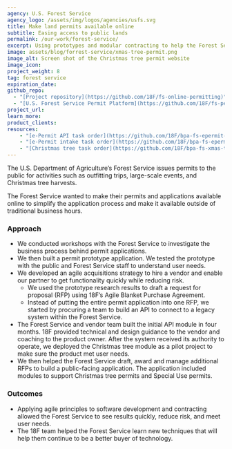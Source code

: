 ```yaml
---
agency: U.S. Forest Service
agency_logo: /assets/img/logos/agencies/usfs.svg
title: Make land permits available online
subtitle: Easing access to public lands
permalink: /our-work/forest-service/
excerpt: Using prototypes and modular contracting to help the Forest Service buy and develop an online permitting system.
image: assets/blog/forrest-service/xmas-tree-permit.png
image_alt: Screen shot of the Christmas tree permit website
image_icon:
project_weight: 8
tag: forest service
expiration_date:
github_repo:
  - "[Project repository](https://github.com/18F/fs-online-permitting)"
  - "[U.S. Forest Service Permit Platform](https://github.com/18F/fs-permit-platform)"
project_url:
learn_more:
product_clients:
resources:
    - "[e-Permit API task order](https://github.com/18F/bpa-fs-epermit-api)"
    - "[e-Permit intake task order](https://github.com/18F/bpa-fs-epermit-intake)"
    - "[Christmas tree task order](https://github.com/18F/bpa-fs-xmas-trees)"
---
```


The U.S. Department of Agriculture’s Forest Service issues permits to the public for activities such as outfitting trips, large-scale events, and Christmas tree harvests.

The Forest Service wanted to make their permits and applications available online to simplify the application process and make it available outside of traditional business hours.

### Approach
* We conducted workshops with the Forest Service to investigate the business process behind permit applications.
* We then built a permit prototype application. We tested the prototype with the public and Forest Service staff to understand user needs.
* We developed an agile acquisitions strategy to hire a vendor and enable our partner to get functionality quickly while reducing risk.
    * We used the prototype research results to draft a request for proposal (RFP) using 18F’s Agile Blanket Purchase Agreement.
    * Instead of putting the entire permit application into one RFP, we started by procuring a team to build an API to connect to a legacy system within the Forest Service.
* The Forest Service and vendor team built the initial API module in four months. 18F provided technical and design guidance to the vendor and coaching to the product owner. After the system received its authority to operate, we deployed the Christmas tree module as a pilot project to make sure the product met user needs.
* We then helped the Forest Service draft, award and manage additional RFPs to build a public-facing application. The application included modules to support Christmas tree permits and Special Use permits.

### Outcomes
* Applying agile principles to software development and contracting allowed the Forest Service to see results quickly, reduce risk, and meet user needs.
* The 18F team helped the Forest Service learn new techniques that will help them continue to be a better buyer of technology.
